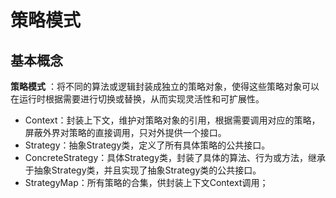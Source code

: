 # 策略模式

## 基本概念

**策略模式** ：将不同的算法或逻辑封装成独立的策略对象，使得这些策略对象可以在运行时根据需要进行切换或替换，从而实现灵活性和可扩展性。

* Context：封装上下文，维护对策略对象的引用，根据需要调用对应的策略，屏蔽外界对策略的直接调用，只对外提供一个接口。
* Strategy：抽象Strategy类，定义了所有具体策略的公共接口。
* ConcreteStrategy：具体Strategy类，封装了具体的算法、行为或方法，继承于抽象Strategy类，并且实现了抽象Strategy类的公共接口。
* StrategyMap：所有策略的合集，供封装上下文Context调用；

